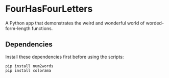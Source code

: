 # FourHasFourLetters
A Python app that demonstrates the weird and wonderful world of worded-form-length functions.

## Dependencies
Install these dependencies first before using the scripts:
```
pip install num2words
pip install colorama
```
